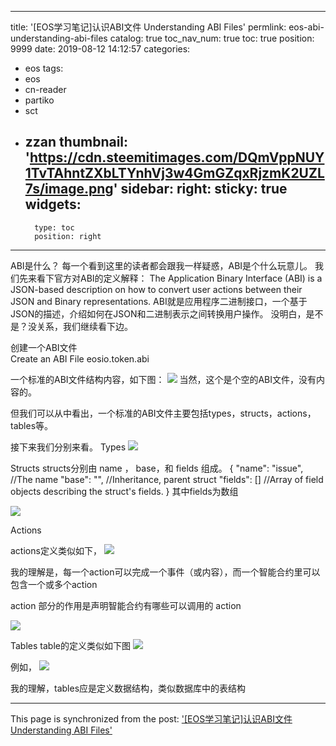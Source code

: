 
---
title: '[EOS学习笔记]认识ABI文件 Understanding ABI Files'
permlink: eos-abi-understanding-abi-files
catalog: true
toc_nav_num: true
toc: true
position: 9999
date: 2019-08-12 14:12:57
categories:
- eos
tags:
- eos
- cn-reader
- partiko
- sct
- zzan
thumbnail: 'https://cdn.steemitimages.com/DQmVppNUY1TvTAhntZXbLTYnhVj3w4GmGZqxRjzmK2UZL7s/image.png'
sidebar:
    right:
        sticky: true
widgets:
    -
        type: toc
        position: right
---


ABI是什么？
每一个看到这里的读者都会跟我一样疑惑，ABI是个什么玩意儿。
我们先来看下官方对ABI的定义解释：
The Application Binary Interface (ABI) is a JSON-based description on how to convert user actions between their JSON and Binary representations. 
ABI就是应用程序二进制接口，一个基于JSON的描述，介绍如何在JSON和二进制表示之间转换用户操作。
没明白，是不是？没关系，我们继续看下边。


 创建一个ABI文件  
Create an ABI File
eosio.token.abi

一个标准的ABI文件结构内容，如下图：
![](https://cdn.steemitimages.com/DQmVppNUY1TvTAhntZXbLTYnhVj3w4GmGZqxRjzmK2UZL7s/image.png)
当然，这个是个空的ABI文件，没有内容的。

但我们可以从中看出，一个标准的ABI文件主要包括types，structs，actions，tables等。

接下来我们分别来看。
Types 
![](https://cdn.steemitimages.com/DQmfKzWX7SpXz9CunAhDVz5KqQnG8zY6piUbDNXZQTDrEUz/image.png)

Structs
structs分别由 name ， base，和 fields 组成。
{
   "name": "issue", //The name 
   "base": "", 			//Inheritance, parent struct
   "fields": []			//Array of field objects describing the struct's fields. 
}
其中fields为数组

![](https://cdn.steemitimages.com/DQmVkgmTVwuf2Bc4WEvjaS7uYEkT5r2YuTqheYEBJPpGa6n/image.png)



Actions

actions定义类似如下，
![](https://cdn.steemitimages.com/DQmPDp9KFT1sotP3Cv5sWfV14jfhXeZjxy7paaBzMv5TWY2/image.png)

我的理解是，每一个action可以完成一个事件（或内容），而一个智能合约里可以包含一个或多个action

action 部分的作用是声明智能合约有哪些可以调用的 action

![](https://cdn.steemitimages.com/DQmYT5v1LPbCjaYg4enBJB4wfrF5JmCECT8F2pKSgJ7hFCu/image.png)


Tables
table的定义类似如下图
![](https://cdn.steemitimages.com/DQmSR148GAjWAp32tMdhBzVQigUo4fdt1bCeUjcHfDMS2Vt/image.png)

例如，
![](https://cdn.steemitimages.com/DQmShbGBvL28so5vDjbPpCo1VRPKv4CvUAPunjw9gxJyGhR/image.png)

我的理解，tables应是定义数据结构，类似数据库中的表结构

- - -

This page is synchronized from the post: ['[EOS学习笔记]认识ABI文件 Understanding ABI Files'](https://steemit.com/@rivalhw/eos-abi-understanding-abi-files)
